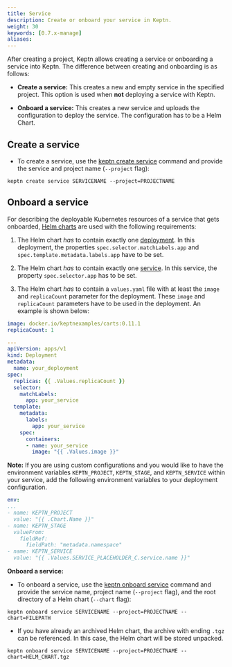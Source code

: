 ```yaml
---
title: Service
description: Create or onboard your service in Keptn.
weight: 30
keywords: [0.7.x-manage]
aliases:
---
```


After creating a project, Keptn allows creating a service or onboarding a service into Keptn. The difference between creating and onboarding is as follows:

- **Create a service:** This creates a new and empty service in the specified project. This option is used when **not** deploying a service with Keptn. 

- **Onboard a service:** This creates a new service and uploads the configuration to deploy the service. The configuration has to be a Helm Chart.

## Create a service

* To create a service, use the [keptn create service](../../reference/cli/commands/keptn_create_service/) command and provide the service and project name (`--project` flag): 

```console
keptn create service SERVICENAME --project=PROJECTNAME
```

## Onboard a service

For describing the deployable Kubernetes resources of a service that gets onboarded, [Helm charts](https://Helm.sh/) are used with the following requirements:

1. The Helm chart _has_ to contain exactly one [deployment](https://kubernetes.io/docs/concepts/workloads/controllers/deployment/). In this deployment, the properties `spec.selector.matchLabels.app` and `spec.template.metadata.labels.app` have to be set.

1. The Helm chart _has_ to contain exactly one [service](https://kubernetes.io/docs/concepts/services-networking/service/). In this service, the property `spec.selector.app` has to be set.

1. The Helm chart _has_ to contain a `values.yaml` file with at least the `image` and `replicaCount` parameter for the deployment. These `image` and `replicaCount` parameters have to be used in the deployment. An example is shown below:
  
  ```yaml
  image: docker.io/keptnexamples/carts:0.11.1
  replicaCount: 1
  ```

  ```yaml
  --- 
  apiVersion: apps/v1
  kind: Deployment
  metadata:
    name: your_deployment
  spec:
    replicas: {{ .Values.replicaCount }}
    selector:
      matchLabels:
        app: your_service
    template:
      metadata: 
        labels:
          app: your_service
      spec:
        containers:
        - name: your_service
          image: "{{ .Values.image }}"
  ```

**Note:** If you are using custom configurations and you would like to have the environment variables `KEPTN_PROJECT`, `KEPTN_STAGE`, and `KEPTN_SERVICE` within your service, add the following environment variables to your deployment configuration.

```yaml
env:
...
- name: KEPTN_PROJECT
  value: "{{ .Chart.Name }}"
- name: KEPTN_STAGE
  valueFrom:
    fieldRef:
      fieldPath: "metadata.namespace"
- name: KEPTN_SERVICE
  value: "{{ .Values.SERVICE_PLACEHOLDER_C.service.name }}"
```

**Onboard a service:**

* To onboard a service, use the [keptn onboard service](../../reference/cli/commands/keptn_onboard_service) command and provide the service name, project name (`--project` flag), and the root directory of a Helm chart (`--chart` flag): 

```console
keptn onboard service SERVICENAME --project=PROJECTNAME --chart=FILEPATH
```

* If you have already an archived Helm chart, the archive with ending `.tgz` can be referenced. In this case, the Helm chart will be stored unpacked. 

```console
keptn onboard service SERVICENAME --project=PROJECTNAME --chart=HELM_CHART.tgz
```
